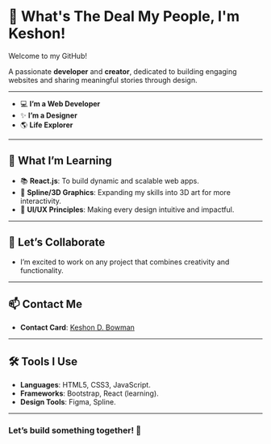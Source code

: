 # 👋 What's The Deal My People, I'm Keshon!
Welcome to my GitHub! 

A passionate **developer** and **creator**, dedicated to building engaging websites and sharing meaningful stories through design.

---

- 💻 **I’m a Web Developer**
- ✨ **I’m a Designer**  
- 🌎 **Life Explorer**  

---

## 🌱 What I’m Learning  
- 📚 **React.js**: To build dynamic and scalable web apps.  
- 🔗 **Spline/3D Graphics**: Expanding my skills into 3D art for more interactivity.  
- 🎨 **UI/UX Principles**: Making every design intuitive and impactful.  

---

## 💞️ Let’s Collaborate  
- I’m excited to work on any project that combines creativity and functionality.

---

## 📫 Contact Me  
- **Contact Card**: [Keshon D. Bowman](https://linqapp.com/profile)   

---

## 🛠️ Tools I Use  
- **Languages**: HTML5, CSS3, JavaScript.  
- **Frameworks**: Bootstrap, React (learning).  
- **Design Tools**: Figma, Spline.  

---

### Let’s build something together! 🚀
